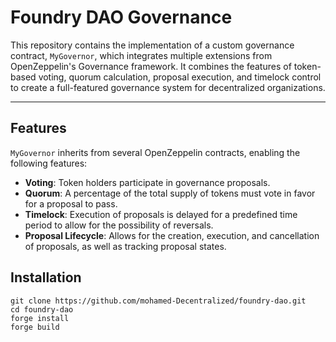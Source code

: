 # Foundry DAO Governance

This repository contains the implementation of a custom governance contract, `MyGovernor`, which integrates multiple extensions from OpenZeppelin's Governance framework. It combines the features of token-based voting, quorum calculation, proposal execution, and timelock control to create a full-featured governance system for decentralized organizations.

---

## Features

`MyGovernor` inherits from several OpenZeppelin contracts, enabling the following features:

- **Voting**: Token holders participate in governance proposals.
- **Quorum**: A percentage of the total supply of tokens must vote in favor for a proposal to pass.
- **Timelock**: Execution of proposals is delayed for a predefined time period to allow for the possibility of reversals.
- **Proposal Lifecycle**: Allows for the creation, execution, and cancellation of proposals, as well as tracking proposal states.

## Installation

```
git clone https://github.com/mohamed-Decentralized/foundry-dao.git
cd foundry-dao
forge install
forge build
```